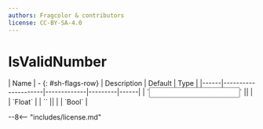 ```yaml
---
authors: Fragcolor & contributors
license: CC-BY-SA-4.0
---
```



# IsValidNumber

<div class="sh-parameters" markdown="1">
| Name | - {: #sh-flags-row} | Description | Default | Type |
|------|---------------------|-------------|---------|------|
| `<input>` || | | `Float` |
| `<output>` || | | `Bool` |

</div>



--8<-- "includes/license.md"

